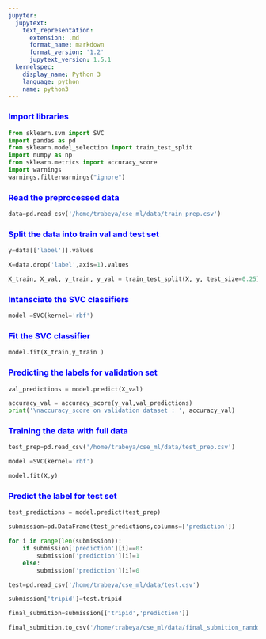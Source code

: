 ```yaml
---
jupyter:
  jupytext:
    text_representation:
      extension: .md
      format_name: markdown
      format_version: '1.2'
      jupytext_version: 1.5.1
  kernelspec:
    display_name: Python 3
    language: python
    name: python3
---
```


### <font color="blue"> Import libraries </font>

```python
from sklearn.svm import SVC
import pandas as pd
from sklearn.model_selection import train_test_split
import numpy as np
from sklearn.metrics import accuracy_score
import warnings
warnings.filterwarnings("ignore")
```

### <font color='blue'> Read the preprocessed data </font>

```python
data=pd.read_csv('/home/trabeya/cse_ml/data/train_prep.csv')
```

### <font color="blue"> Split the data into train val and test set</font>

```python
y=data[['label']].values
```

```python
X=data.drop('label',axis=1).values
```

```python
X_train, X_val, y_train, y_val = train_test_split(X, y, test_size=0.25)
```

### <font color='blue'> Intansciate the SVC classifiers </font>

```python
model =SVC(kernel='rbf')
```

### <font color='blue'> Fit the SVC classifier </font>

```python
model.fit(X_train,y_train )
```

### <font color='blue'> Predicting the labels for validation set </font>

```python
val_predictions = model.predict(X_val)
```

```python
accuracy_val = accuracy_score(y_val,val_predictions)
print('\naccuracy_score on validation dataset : ', accuracy_val)
```

### <font color='blue'> Training the data with full data </font>

```python
test_prep=pd.read_csv('/home/trabeya/cse_ml/data/test_prep.csv')
```

```python
model =SVC(kernel='rbf')
```

```python
model.fit(X,y)
```

### <font color='blue'> Predict the label for test set</font>

```python
test_predictions = model.predict(test_prep)
```

```python
submission=pd.DataFrame(test_predictions,columns=['prediction'])
```

```python
for i in range(len(submission)):
    if submission['prediction'][i]==0:
        submission['prediction'][i]=1
    else:
        submission['prediction'][i]=0
```

```python
test=pd.read_csv('/home/trabeya/cse_ml/data/test.csv')
```

```python
submission['tripid']=test.tripid
```

```python
final_submition=submission[['tripid','prediction']]
```

```python
final_submition.to_csv('/home/trabeya/cse_ml/data/final_submition_random_svs.csv',index=False)
```
